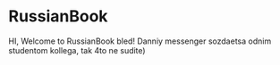 # RussianBook
HI, Welcome to RussianBook bled!
Danniy messenger sozdaetsa odnim studentom kollega, tak 4to ne sudite)
